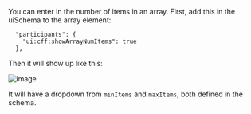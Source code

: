 You can enter in the number of items in an array. First, add this in the uiSchema to the array element:

```
  "participants": {
    "ui:cff:showArrayNumItems": true
  },
```

Then it will show up like this:

![image](https://user-images.githubusercontent.com/1689183/59124225-005da880-8914-11e9-81c1-24df16a1dbee.png)

It will have a dropdown from `minItems` and `maxItems`, both defined in the schema.